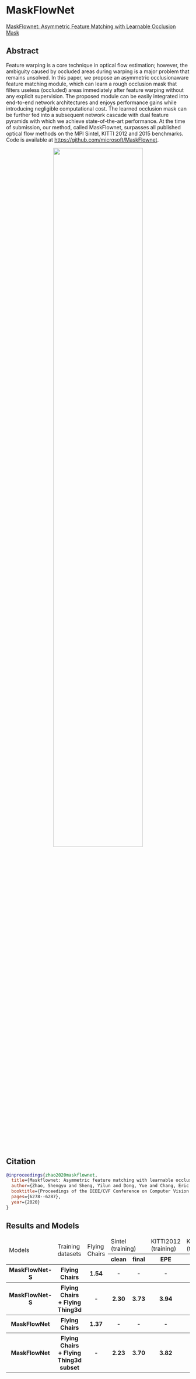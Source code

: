 # MaskFlowNet

[MaskFlownet: Asymmetric Feature Matching with Learnable Occlusion Mask](https://arxiv.org/pdf/2003.10955.pdf)

## Abstract

<!-- [ABSTRACT] -->

Feature warping is a core technique in optical flow estimation;
however, the ambiguity caused by occluded areas during warping is a major
problem that remains unsolved. In this paper, we propose
an asymmetric occlusionaware feature matching module,
which can learn a rough occlusion mask that filters useless (occluded) areas
immediately after feature warping without any explicit supervision.
The proposed module can be easily integrated into
end-to-end network architectures and enjoys performance
gains while introducing negligible computational cost. The
learned occlusion mask can be further fed into a subsequent
network cascade with dual feature pyramids with which we
achieve state-of-the-art performance. At the time of submission,
our method, called MaskFlownet, surpasses all published optical flow
methods on the MPI Sintel, KITTI 2012 and 2015 benchmarks.
Code is available at https://github.com/microsoft/MaskFlownet.

<!-- [IMAGE] -->

<div align=center>
<img src="https://user-images.githubusercontent.com/76149310/142731471-ed5fc41b-59f9-4e00-b27b-d0456b2a09a2.png" width="70%"/>
</div>

## Citation

<!-- [ALGORITHM] -->

```bibtex
@inproceedings{zhao2020maskflownet,
  title={Maskflownet: Asymmetric feature matching with learnable occlusion mask},
  author={Zhao, Shengyu and Sheng, Yilun and Dong, Yue and Chang, Eric I and Xu, Yan and others},
  booktitle={Proceedings of the IEEE/CVF Conference on Computer Vision and Pattern Recognition},
  pages={6278--6287},
  year={2020}
}
```

## Results and Models

<table>
    <thead>
        <tr>
            <td rowspan=2>Models</td>
            <td rowspan=2>Training datasets</td>
            <td rowspan=2>Flying Chairs</td>
            <td colspan=2>Sintel (training)</td>
            <td colspan=1>KITTI2012 (training)</td>
            <td colspan=1>KITTI2015 (training)</td>
            <td rowspan=2>Log</td>
            <td rowspan=2>Config</td>
            <td rowspan=2>Download</td>
        </tr>
        <tr>
            <th>clean</th>
            <th>final</th>
            <th>EPE</th>
            <th>Fl-all</th>
        </tr>
    </thead>
    <tbody>
        <tr>
            <th>MaskFlowNet-S</th>
            <th>Flying Chairs</th>
            <th>1.54</th>
            <th>-</th>
            <th>-</th>
            <th>-</th>
            <th>-</th>
            <th><a href='https://download.openmmlab.com/mmflow/maskflownet/maskflownets_8x1_slong_flyingchairs_384x448.log.json'>log</a></th>
            <th><a href='https://download.openmmlab.com/mmflow/maskflownet/maskflownets_8x1_slong_flyingchairs_384x448.py'>Config</a></th>
            <th><a href='https://download.openmmlab.com/mmflow/maskflownet/maskflownets_8x1_slong_flyingchairs_384x448.pth'>Model</a></th>
        </tr>
        <tr>
            <th>MaskFlowNet-S</th>
            <th>Flying Chairs + Flying Thing3d</th>
            <th>-</th>
            <th>2.30</th>
            <th>3.73</th>
            <th>3.94</th>
            <th>29.70%</th>
            <th><a href='https://download.openmmlab.com/mmflow/maskflownet/maskflownets_8x1_sfine_flyingthings3d_subset_384x768.log.json'>log</a></th>
            <th><a href='https://download.openmmlab.com/mmflow/maskflownet/maskflownets_8x1_sfine_flyingthings3d_subset_384x768.py'>Config</a></th>
            <th><a href='https://download.openmmlab.com/mmflow/maskflownet/maskflownets_8x1_sfine_flyingthings3d_subset_384x768.pth'>Model</a></th>
        </tr>
        <tr>
            <th>MaskFlowNet</th>
            <th>Flying Chairs</th>
            <th>1.37</th>
            <th>-</th>
            <th>-</th>
            <th>-</th>
            <th>-</th>
            <th><a href='https://download.openmmlab.com/mmflow/maskflownet/maskflownet_8x1_800k_flyingchairs_384x448.log.json'>log</a></th>
            <th><a href='https://download.openmmlab.com/mmflow/maskflownet/maskflownet_8x1_800k_flyingchairs_384x448.py'>Config</a></th>
            <th><a href='https://download.openmmlab.com/mmflow/maskflownet/maskflownet_8x1_800k_flyingchairs_384x448.pth'>Model</a></th>
        </tr>
        <tr>
            <th>MaskFlowNet</th>
            <th>Flying Chairs + Flying Thing3d subset</th>
            <th>-</th>
            <th>2.23</th>
            <th>3.70</th>
            <th>3.82</th>
            <th>29.26%</th>
            <th><a href='https://download.openmmlab.com/mmflow/maskflownet/maskflownet_8x1_500k_flyingthings3d_subset_384x768.log.json'>log</a></th>
            <th><a href='https://download.openmmlab.com/mmflow/maskflownet/maskflownet_8x1_500k_flyingthings3d_subset_384x768.py'>Config</a></th>
            <th><a href='https://download.openmmlab.com/mmflow/maskflownet/maskflownet_8x1_500k_flyingthings3d_subset_384x768.pth'>Model</a></th>
        </tr>
    </tbody>
</table>

